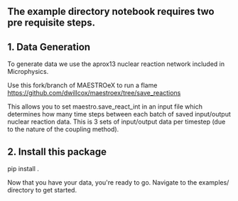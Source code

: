 ## The example directory notebook requires two pre requisite steps.

## 1. Data Generation
To generate data we use the aprox13 nuclear reaction network included in Microphysics.

Use this fork/branch of MAESTROeX to run a flame https://github.com/dwillcox/maestroex/tree/save_reactions

This allows you to set maestro.save_react_int in an input file which determines how many time steps between each batch of saved input/output nuclear reaction data. This is 3 sets of input/output data per timestep (due to the nature of the coupling method).

## 2. Install this package
pip install .

Now that you have your data, you're ready to go. Navigate to the examples/ directory to get started.
